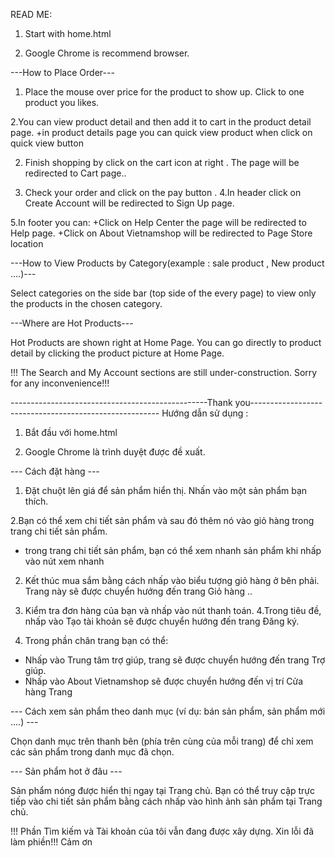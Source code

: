 READ ME: 
1. Start with home.html

2. Google Chrome is recommend browser.




---How to Place Order---


1. Place the mouse over price for the product to show up. Click to one product you likes. 

2.You can view product detail and then add it to cart in the product detail page.
 +in product details page you can quick view product when click on quick view button 

2. Finish shopping by click on the cart icon at right . The page will be redirected to Cart page..

3. Check your order and click on the pay button .
4.In header click on Create Account will be redirected to Sign Up page.

5.In footer you can:
+Click on Help Center the page will be redirected to Help page.
+Click on About Vietnamshop will be redirected to Page Store location 



---How to View Products by Category(example : sale product , New product ....)---


Select categories on the side bar (top side of the every page) to view only the products in the chosen category.



---Where are Hot Products---


Hot Products are shown right at Home Page. You can go directly to product detail by clicking the product picture at Home Page.

!!! The Search and My Account sections are still under-construction. Sorry for any inconvenience!!!

-------------------------------------------------Thank you-------------------------------------------------------
Hướng dẫn sử dụng :


1. Bắt đầu với home.html

2. Google Chrome là trình duyệt được đề xuất.




--- Cách đặt hàng ---


1. Đặt chuột lên giá để sản phẩm hiển thị. Nhấn vào một sản phẩm bạn thích.

2.Bạn có thể xem chi tiết sản phẩm và sau đó thêm nó vào giỏ hàng trong trang chi tiết sản phẩm.
 + trong trang chi tiết sản phẩm, bạn có thể xem nhanh sản phẩm khi nhấp vào nút xem nhanh

2. Kết thúc mua sắm bằng cách nhấp vào biểu tượng giỏ hàng ở bên phải. Trang này sẽ được chuyển hướng đến trang Giỏ hàng ..

3. Kiểm tra đơn hàng của bạn và nhấp vào nút thanh toán.
4.Trong tiêu đề, nhấp vào Tạo tài khoản sẽ được chuyển hướng đến trang Đăng ký.

5. Trong phần chân trang bạn có thể:
+ Nhấp vào Trung tâm trợ giúp, trang sẽ được chuyển hướng đến trang Trợ giúp.
+ Nhấp vào About Vietnamshop sẽ được chuyển hướng đến vị trí Cửa hàng Trang



--- Cách xem sản phẩm theo danh mục (ví dụ: bán sản phẩm, sản phẩm mới ....) ---


Chọn danh mục trên thanh bên (phía trên cùng của mỗi trang) để chỉ xem các sản phẩm trong danh mục đã chọn.



--- Sản phẩm hot ở đâu ---


Sản phẩm nóng được hiển thị ngay tại Trang chủ. Bạn có thể truy cập trực tiếp vào chi tiết sản phẩm bằng cách nhấp vào hình ảnh sản phẩm tại Trang chủ.

!!! Phần Tìm kiếm và Tài khoản của tôi vẫn đang được xây dựng. Xin lỗi đã làm phiền!!!
 Cảm ơn
